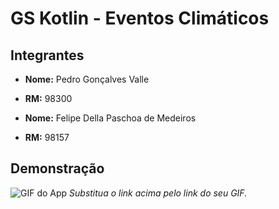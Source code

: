# GS Kotlin - Eventos Climáticos

## Integrantes

- **Nome:** Pedro Gonçalves Valle
- **RM:** 98300

- **Nome:** Felipe Della Paschoa de Medeiros
- **RM:** 98157

## Demonstração

![GIF do App](assets/teste.gif)
*Substitua o link acima pelo link do seu GIF.*